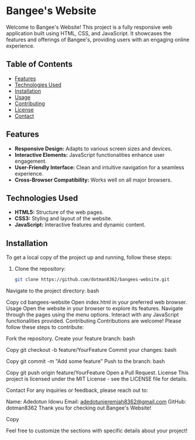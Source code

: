 # Bangee's Website

Welcome to Bangee's Website! This project is a fully responsive web application built using HTML, CSS, and JavaScript. It showcases the features and offerings of Bangee's, providing users with an engaging online experience.

## Table of Contents

- [Features](#features)
- [Technologies Used](#technologies-used)
- [Installation](#installation)
- [Usage](#usage)
- [Contributing](#contributing)
- [License](#license)
- [Contact](#contact)

## Features

- **Responsive Design:** Adapts to various screen sizes and devices.
- **Interactive Elements:** JavaScript functionalities enhance user engagement.
- **User-Friendly Interface:** Clean and intuitive navigation for a seamless experience.
- **Cross-Browser Compatibility:** Works well on all major browsers.

## Technologies Used

- **HTML5:** Structure of the web pages.
- **CSS3:** Styling and layout of the website.
- **JavaScript:** Interactive features and dynamic content.

## Installation

To get a local copy of the project up and running, follow these steps:

1. Clone the repository:
   ```bash
   git clone https://github.com/dotman8362/bangees-website.git
Navigate to the project directory:
bash

Copy
cd bangees-website
Open index.html in your preferred web browser.
Usage
Open the website in your browser to explore its features.
Navigate through the pages using the menu options.
Interact with any JavaScript functionalities provided.
Contributing
Contributions are welcome! Please follow these steps to contribute:

Fork the repository.
Create your feature branch:
bash

Copy
git checkout -b feature/YourFeature
Commit your changes:
bash

Copy
git commit -m "Add some feature"
Push to the branch:
bash

Copy
git push origin feature/YourFeature
Open a Pull Request.
License
This project is licensed under the MIT License - see the LICENSE file for details.

Contact
For any inquiries or feedback, please reach out to:

Name: Adedotun Idowu
Email: adedotunjeremiah8362@gmail.com
GitHub: dotman8362
Thank you for checking out Bangee's Website!


Copy

Feel free to customize the sections with specific details about your project!
